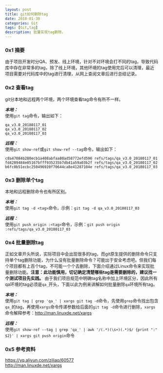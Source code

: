 ```yaml
---
layout: post
title: git如何删除tag
date: 2018-01-30
categories: Git
tags: [Git,tag]
description: 批量实现tag删除。
---
```

### 0x1 摘要
由于项目开发时分QA、预发、线上环境，针对不对环境会打不同的tag，导致代码库中存在非常多的tag，除了线上环境，其他环境的tag使用完后可以清理，最近项目需要对代码库中的tag进行清理，从网上查阅文章后进行总结记录。

### 0x2 查看tag
git分本地和远程两个环境，两个环境查看tag命令有所不一样。

***本地：***
<br>使用`git tag`命令，输出如下：
```
qa_v3.0_20180117_01
qa_v3.0_20180117_02
qa_v3.0_20180117_03
```
***远程：***
<br>使用`git show-ref`或`git show-ref --tag`命令，输出如下：
```
c8a47084b280ecb1a408abfaa80ad58772efd596 refs/tags/qa_v3.0_20180117_01
fd4289484e05167bfff935235b7db41a59a03b2f refs/tags/qa_v3.0_20180117_02
b6fc0b51ecbc250496920f70644ca8e41287104e refs/tags/qa_v3.0_20180117_03
```

### 0x3 删除单个tag
本地和远程删除命令也有所区别。

***本地：***
<br>使用`git tag -d <tag>`命令，示例：`git tag -d qa_v3.0_20180117_03`

***远程：***
<br>使用`git push origin :<tag>`命令，示例：`git push origin :refs/tags/qa_v3.0_20180117_03`

### 0x4 批量删除tag
正如文章开头所说，实际项目中会出现很多的tag，而git原生提供的删除命令只支持单个tag删除功能，为什么没有批量删除命令？可能出于安全考虑吧。但我们每个项目都有上百个tag，不可能一个个去删除，下面介绍通过Linux命令来实现批量删除功能。**注意：此功能慎用，切记确定清楚哪些tag是需要删除的，建议找一个测试项目先实践。**
由于我们项目规范中明确tag名称中加上环境区分，因此所有qa环境的tag必须是`qa_`开头，下面以此为例来讲解如何批量删除`qa`环境所有tag。

***本地：***
<br>使用`git tag | grep 'qa_' | xargs git tag -d`命令，先使用`grep`命令找出包含`qa_`的tag，再使用`xargs`命令传递参数给后面的`git tag -d`命令进行删除，`xargs`命令解释参考：<http://man.linuxde.net/xargs>

***远程：***
<br>使用`git show-ref --tag | grep 'qa_' | awk '/(.*)(\s+)(.*)$/ {print ":" $2}' | xargs git push origin`命令

### 0x5 参考资料
<https://yq.aliyun.com/ziliao/60577><br>
<http://man.linuxde.net/xargs>

